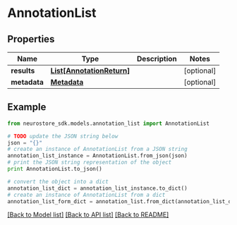 # AnnotationList


## Properties
Name | Type | Description | Notes
------------ | ------------- | ------------- | -------------
**results** | [**List[AnnotationReturn]**](AnnotationReturn.md) |  | [optional] 
**metadata** | [**Metadata**](Metadata.md) |  | [optional] 

## Example

```python
from neurostore_sdk.models.annotation_list import AnnotationList

# TODO update the JSON string below
json = "{}"
# create an instance of AnnotationList from a JSON string
annotation_list_instance = AnnotationList.from_json(json)
# print the JSON string representation of the object
print AnnotationList.to_json()

# convert the object into a dict
annotation_list_dict = annotation_list_instance.to_dict()
# create an instance of AnnotationList from a dict
annotation_list_form_dict = annotation_list.from_dict(annotation_list_dict)
```
[[Back to Model list]](../README.md#documentation-for-models) [[Back to API list]](../README.md#documentation-for-api-endpoints) [[Back to README]](../README.md)


